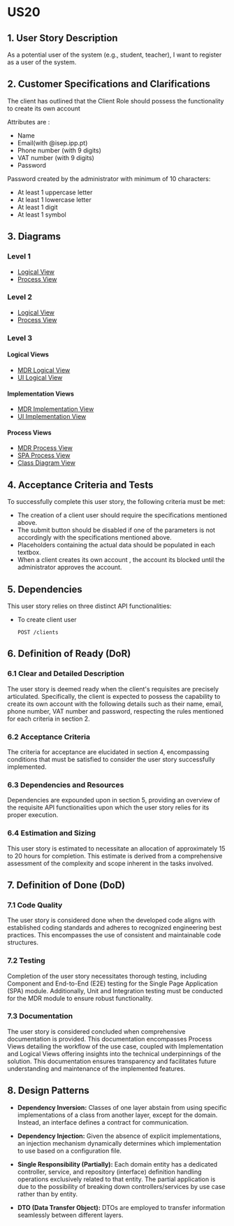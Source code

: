 # US20

## 1. User Story Description

As a potential user of the system (e.g., student, teacher), I want to register as a user of the system.

## 2. Customer Specifications and Clarifications

The client has outlined that the Client Role should possess the functionality to create its own account

Attributes are :

- Name
- Email(with @isep.ipp.pt)
- Phone number (with 9 digits)
- VAT number (with 9 digits)
- Password

Password created by the administrator with minimum of 10 characters:

- At least 1 uppercase letter
- At least 1 lowercase letter
- At least 1 digit
- At least 1 symbol

## 3. Diagrams

### Level 1

-   [Logical View](../general-purpose/level1/logical-view.svg)
-   [Process View](./level1/process-view.svg)

### Level 2

-   [Logical View](../general-purpose/level2/logical-view.svg)
-   [Process View ](./level2/process-view.svg)

### Level 3

#### Logical Views

-   [MDR Logical View](../general-purpose/level3/mdr-logical-view.svg)
-   [UI Logical View](../general-purpose/level3/ui-logical-view.svg)

#### Implementation Views

-   [MDR Implementation View](../general-purpose/level3/mdr-implementation-view.svg)
-   [UI Implementation View](../general-purpose/level3/ui-implementation-view.svg)

#### Process Views

-   [MDR Process View](./level3/be-process-view.svg)
-   [SPA Process View](./level3/fe-process-view.svg)
-   [Class Diagram View](./level3/be-class-diagram.svg)

## 4. Acceptance Criteria and Tests

To successfully complete this user story, the following criteria must be met:

-   The creation of a client user should require the specifications mentioned above.
-   The submit button should be disabled if one of the parameters is not accordingly with the specifications mentioned above.
-   Placeholders containing the actual data should be populated in each textbox.
-   When a client creates its own account , the account its blocked until the administrator approves the account.

## 5. Dependencies

This user story relies on three distinct API functionalities:

-   To create client user
    ```
    POST /clients
    ```

## 6. Definition of Ready (DoR)

### 6.1 Clear and Detailed Description

The user story is deemed ready when the client's requisites are precisely articulated.
Specifically, the client is expected to possess the capability to create its own account with the following
details such as their name, email, phone number, VAT number and password, respecting the rules mentioned for
each criteria in section 2.

### 6.2 Acceptance Criteria

The criteria for acceptance are elucidated in section 4, encompassing conditions that must be
satisfied to consider the user story successfully implemented.

### 6.3 Dependencies and Resources

Dependencies are expounded upon in section 5, providing an overview of the requisite API functionalities
upon which the user story relies for its proper execution.

### 6.4 Estimation and Sizing

This user story is estimated to necessitate an allocation of approximately 15 to 20 hours for completion.
This estimate is derived from a comprehensive assessment of the complexity and scope inherent in the
tasks involved.

## 7. Definition of Done (DoD)

### 7.1 Code Quality

The user story is considered done when the developed code aligns with established coding standards
and adheres to recognized engineering best practices. This encompasses the use of consistent and
maintainable code structures.

### 7.2 Testing

Completion of the user story necessitates thorough testing, including Component and End-to-End (E2E)
testing for the Single Page Application (SPA) module. Additionally, Unit and Integration testing must be
conducted for the MDR module to ensure robust functionality.

### 7.3 Documentation

The user story is considered concluded when comprehensive documentation is provided. This
documentation encompasses Process Views detailing the workflow of the use case, coupled with
Implementation and Logical Views offering insights into the technical underpinnings of the solution.
This documentation ensures transparency and facilitates future understanding and maintenance of
the implemented features.

## 8. Design Patterns

-   **Dependency Inversion:** Classes of one layer abstain from using specific implementations of a class from another layer, except for the domain. Instead, an interface defines a contract for communication.

-   **Dependency Injection:** Given the absence of explicit implementations, an injection mechanism dynamically determines which implementation to use based on a configuration file.

-   **Single Responsibility (Partially):** Each domain entity has a dedicated controller, service, and repository (interface) definition handling operations exclusively related to that entity. The partial application is due to the possibility of breaking down controllers/services by use case rather than by entity.

-   **DTO (Data Transfer Object):** DTOs are employed to transfer information seamlessly between different layers.


